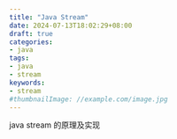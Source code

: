 ```yaml
---
title: "Java Stream"
date: 2024-07-13T18:02:29+08:00
draft: true
categories:
- java
tags:
- java
- stream
keywords:
- stream
#thumbnailImage: //example.com/image.jpg
---
```

java stream 的原理及实现
<!--more-->


